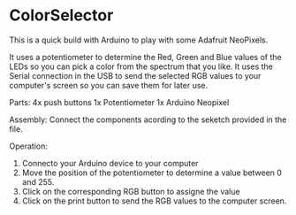 # ColorSelector
This is a quick build with Arduino to play with some Adafruit NeoPixels.

It uses a potentiometer to determine the Red, Green and Blue values of the LEDs so you can pick a color from the spectrum that you like. It uses the Serial connection in the USB to send the selected RGB values to your computer's screen so you can save them for later use.

Parts:
4x push buttons
1x Potentiometer
1x Arduino Neopixel

Assembly:
Connect the components acording to the seketch provided in the file.

Operation:
1. Connecto your Arduino device to your computer
2. Move the position of the potentiometer to determine a value between 0 and 255.
3. Click on the corresponding RGB button to assigne the value
4. Click on the print button to send the RGB values to the computer screen.
